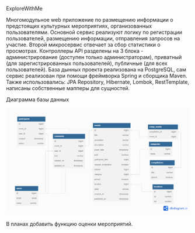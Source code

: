 ExploreWithMe

Многомодульное web приложение по размещению информации о предстоящих культурных мероприятиях, организованных пользователями. Основной сервис реализуют логику по регистрации пользователей, размещению информации, отправления запросов на участие. Второй микросервис отвечает за сбор статистики о просмотрах. Контроллеры API разделены на 3 блока - администрирование (доступен только администраторам), приватный (для зарегистрированных пользователей), публичные (для всех пользователей). База дынных проекта реализована на PostgreSQL, сам сервис реализован при помощи фреймворка Spring и сборщика Maven. Также использовались: JPA Repository, Hibernate, Lombok, RestTemplate, написаны собственные мапперы для сущностей.

Диаграмма базы данных

![](EWM_DB_DIAGRAM.png)

В планах добавить функцию оценки мероприятий.
